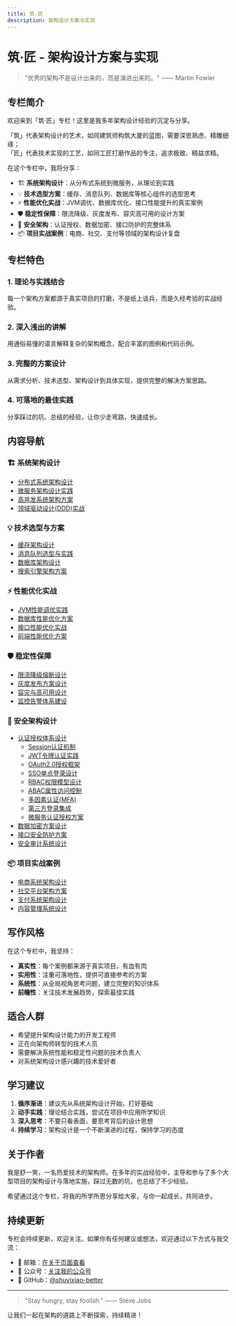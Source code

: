 ```yaml
---
title: 筑·匠
description: 架构设计方案与实现
---
```


# 筑·匠 - 架构设计方案与实现

> "优秀的架构不是设计出来的，而是演进出来的。" —— Martin Fowler

## 专栏简介

欢迎来到「筑·匠」专栏！这里是我多年架构设计经验的沉淀与分享。

「筑」代表架构设计的艺术，如同建筑师构筑大厦的蓝图，需要深思熟虑、精雕细琢；  
「匠」代表技术实现的工艺，如同工匠打磨作品的专注，追求极致、精益求精。

在这个专栏中，我将分享：

- 🏗️ **系统架构设计**：从分布式系统到微服务，从理论到实践
- 💡 **技术选型方案**：缓存、消息队列、数据库等核心组件的选型思考
- ⚡ **性能优化实战**：JVM调优、数据库优化、接口性能提升的真实案例
- 🛡️ **稳定性保障**：限流降级、灰度发布、容灾高可用的设计方案
- 🔐 **安全架构**：认证授权、数据加密、接口防护的完整体系
- 📦 **项目实战案例**：电商、社交、支付等领域的架构设计复盘

## 专栏特色

### 1. 理论与实践结合
每一个架构方案都源于真实项目的打磨，不是纸上谈兵，而是久经考验的实战经验。

### 2. 深入浅出的讲解
用通俗易懂的语言解释复杂的架构概念，配合丰富的图例和代码示例。

### 3. 完整的方案设计
从需求分析、技术选型、架构设计到具体实现，提供完整的解决方案思路。

### 4. 可落地的最佳实践
分享踩过的坑、总结的经验，让你少走弯路，快速成长。

## 内容导航

### 🏗️ 系统架构设计
- [分布式系统架构设计](/tutorials/architecture/system/distributed-system)
- [微服务架构设计实践](/tutorials/architecture/system/microservice-design)
- [高并发系统架构方案](/tutorials/architecture/system/high-concurrency)
- [领域驱动设计(DDD)实战](/tutorials/architecture/system/ddd-practice)

### 💡 技术选型与方案
- [缓存架构设计](/tutorials/architecture/solution/cache-architecture)
- [消息队列选型与实践](/tutorials/architecture/solution/message-queue)
- [数据库架构设计](/tutorials/architecture/solution/database-architecture)
- [搜索引擎架构方案](/tutorials/architecture/solution/search-engine)

### ⚡ 性能优化实战
- [JVM性能调优实践](/tutorials/architecture/performance/jvm-tuning)
- [数据库性能优化方案](/tutorials/architecture/performance/database-optimization)
- [接口性能优化实战](/tutorials/architecture/performance/api-optimization)
- [前端性能优化方案](/tutorials/architecture/performance/frontend-optimization)

### 🛡️ 稳定性保障
- [限流降级熔断设计](/tutorials/architecture/stability/rate-limit-downgrade)
- [灰度发布方案设计](/tutorials/architecture/stability/gray-release)
- [容灾与高可用设计](/tutorials/architecture/stability/disaster-recovery)
- [监控告警体系建设](/tutorials/architecture/stability/monitoring-system)

### 🔐 安全架构设计
- [认证授权体系设计](/tutorials/architecture/security/auth-system/)
  - [Session认证机制](/tutorials/architecture/security/auth-system/session-auth)
  - [JWT令牌认证实践](/tutorials/architecture/security/auth-system/jwt-auth)
  - [OAuth2.0授权框架](/tutorials/architecture/security/auth-system/oauth2)
  - [SSO单点登录设计](/tutorials/architecture/security/auth-system/sso)
  - [RBAC权限模型设计](/tutorials/architecture/security/auth-system/rbac)
  - [ABAC属性访问控制](/tutorials/architecture/security/auth-system/abac)
  - [多因素认证(MFA)](/tutorials/architecture/security/auth-system/mfa)
  - [第三方登录集成](/tutorials/architecture/security/auth-system/third-party-login)
  - [微服务认证授权方案](/tutorials/architecture/security/auth-system/microservice-auth)
- [数据加密方案设计](/tutorials/architecture/security/data-encryption)
- [接口安全防护方案](/tutorials/architecture/security/api-security)
- [安全审计系统设计](/tutorials/architecture/security/audit-system)

### 📦 项目实战案例
- [电商系统架构设计](/tutorials/architecture/cases/ecommerce-system)
- [社交平台架构方案](/tutorials/architecture/cases/social-platform)
- [支付系统架构设计](/tutorials/architecture/cases/payment-system)
- [内容管理系统设计](/tutorials/architecture/cases/cms-system)

## 写作风格

在这个专栏中，我坚持：

- **真实性**：每个案例都来源于真实项目，有血有肉
- **实用性**：注重可落地性，提供可直接参考的方案
- **系统性**：从全局视角思考问题，建立完整的知识体系
- **前瞻性**：关注技术发展趋势，探索最佳实践

## 适合人群

- 希望提升架构设计能力的开发工程师
- 正在向架构师转型的技术人员
- 需要解决系统性能和稳定性问题的技术负责人
- 对系统架构设计感兴趣的技术爱好者

## 学习建议

1. **循序渐进**：建议先从系统架构设计开始，打好基础
2. **动手实践**：理论结合实践，尝试在项目中应用所学知识
3. **深入思考**：不要只看表面，要思考背后的设计思想
4. **持续学习**：架构设计是一个不断演进的过程，保持学习的态度

## 关于作者

我是舒一笑，一名热爱技术的架构师。在多年的实战经验中，主导和参与了多个大型项目的架构设计与落地实施，踩过无数的坑，也总结了不少经验。

希望通过这个专栏，将我的所学所思分享给大家，与你一起成长，共同进步。

## 持续更新

专栏会持续更新，欢迎关注。如果你有任何建议或想法，欢迎通过以下方式与我交流：

- 📧 邮箱：[在关于页面查看](/about/)
- 💬 公众号：[关注我的公众号](/about/wechat/)
- 🐙 GitHub：[@shuyixiao-better](https://github.com/shuyixiao-better)

---

> "Stay hungry, stay foolish." —— Steve Jobs

让我们一起在架构的道路上不断探索，持续精进！

